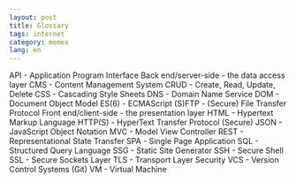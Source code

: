 ```yaml
---
layout: post
title: Glossary
tags: internet
category: memex
lang: en
---
```

API - Application Program Interface
Back end/server-side - the data access layer
CMS - Content Management System
CRUD - Create, Read, Update, Delete
CSS - Cascading Style Sheets
DNS - Domain Name Service
DOM - Document Object Model
ES\(6\) - ECMAScript
\(S\)FTP - \(Secure\) File Transfer Protocol
Front end/client-side - the presentation layer
HTML - Hypertext Markup Language
HTTP\(S\) - HyperText Transfer Protocol \(Secure\)
JSON - JavaScript Object Notation
MVC - Model View Controller
REST - Representational State Transfer
SPA - Single Page Application
SQL - Structured Query Language
SSG - Static Site Generator
SSH - Secure Shell
SSL - Secure Sockets Layer
TLS - Transport Layer Security
VCS - Version Control Systems \(Git\)
VM - Virtual Machine